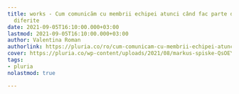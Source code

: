 ```yaml
---
title: works - Cum comunicăm cu membrii echipei atunci când fac parte din generații
  diferite
date: 2021-09-05T16:10:00.000+03:00
lastmod: 2021-09-05T16:10:00.000+03:00
author: Valentina Roman
authorlink: https://pluria.co/ro/cum-comunicam-cu-membrii-echipei-atunci-cand-fac-parte-din-generatii-diferite/
cover: https://pluria.co/wp-content/uploads/2021/08/markus-spiske-QsOEYVZvUiI-unsplash.jpg
tags:
- pluria
nolastmod: true

---
```

